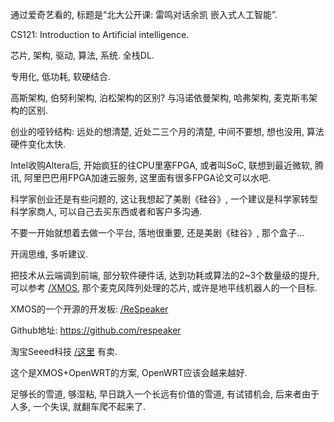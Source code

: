 通过爱奇艺看的, 标题是“北大公开课: 雷鸣对话余凯 嵌入式人工智能”.

CS121: Introduction to Artificial intelligence.

芯片, 架构, 驱动, 算法, 系统. 全栈DL. 

专用化, 低功耗, 软硬结合. 

高斯架构, 伯努利架构, 泊松架构的区别? 与冯诺依曼架构, 哈弗架构, 麦克斯韦架构的区别.

创业的哑铃结构: 远处的想清楚, 近处二三个月的清楚, 中间不要想, 想也没用, 算法硬件变化太快.

Intel收购Altera后, 开始疯狂的往CPU里塞FPGA, 或者叫SoC, 联想到最近微软, 腾讯, 阿里巴巴用FPGA加速云服务, 这里面有很多FPGA论文可以水吧.

科学家创业还是有些问题的, 这让我想起了美剧《硅谷》, 一个建议是科学家转型科学家商人, 可以自己去买东西或者和客户多沟通.

不要一开始就想着去做一个平台, 落地很重要, 还是美剧《硅谷》, 那个盒子...

开阔思维, 多听建议.

把技术从云端调到前端, 部分软件硬件话, 达到功耗或算法的2~3个数量级的提升, 可以参考 [/XMOS](/XMOS), 那个麦克风阵列处理的芯片, 或许是地平线机器人的一个目标. 

XMOS的一个开源的开发板: [/ReSpeaker  ](/ReSpeaker)

Github地址: https://github.com/respeaker

淘宝Seeed科技 [/这里](/这里) 有卖.

这个是XMOS+OpenWRT的方案, OpenWRT应该会越来越好.  

足够长的雪道, 够湿粘, 早日跳入一个长远有价值的雪道, 有试错机会, 后来者由于人多, 一个失误, 就翻车爬不起来了.  

 



